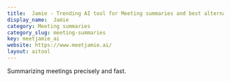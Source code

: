 ```yaml
---
title:  Jamie - Trending AI tool for Meeting summaries and best alternatives
display_name:  Jamie
category: Meeting summaries
category_slug: meeting-summaries
key: meetjamie_ai
website: https://www.meetjamie.ai/
layout: aitool
---
```


Summarizing meetings precisely and fast.
